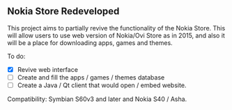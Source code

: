 ## Nokia Store Redeveloped

This project aims to partially revive the functionality of the Nokia Store.
This will allow users to use web version of Nokia/Ovi Store as in 2015, and also it will be a place for downloading apps, games and themes.

To do:

 - [x] Revive web interface
 - [ ] Create and fill the apps / games / themes database
 - [ ] Create a Java / Qt client that would open / embed website.

Compatibility: Symbian S60v3 and later and Nokia S40 / Asha.
